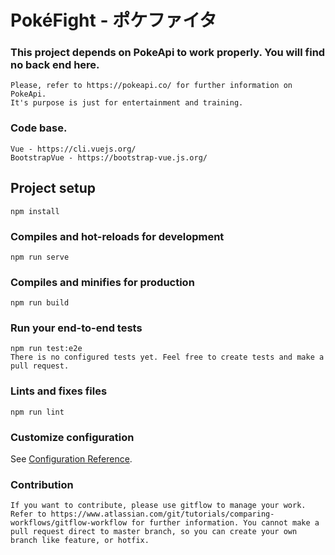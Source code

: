 # PokéFight - ポケファイタ

### This project depends on PokeApi to work properly. You will find no back end here.
```
Please, refer to https://pokeapi.co/ for further information on PokeApi.
It's purpose is just for entertainment and training.
```

### Code base.
```
Vue - https://cli.vuejs.org/
BootstrapVue - https://bootstrap-vue.js.org/
```

## Project setup
```
npm install
```

### Compiles and hot-reloads for development
```
npm run serve
```

### Compiles and minifies for production
```
npm run build
```

### Run your end-to-end tests
```
npm run test:e2e
There is no configured tests yet. Feel free to create tests and make a pull request.
```

### Lints and fixes files
```
npm run lint
```

### Customize configuration
See [Configuration Reference](https://cli.vuejs.org/config/).

### Contribution
```
If you want to contribute, please use gitflow to manage your work. Refer to https://www.atlassian.com/git/tutorials/comparing-workflows/gitflow-workflow for further information. You cannot make a pull request direct to master branch, so you can create your own branch like feature, or hotfix.
```
